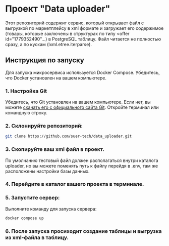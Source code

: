# Проект "Data uploader"

Этот репозиторий содержит сервис, который открывает файл с выгрузкой по маркетплейсу в xml формате и загружает его содержимое (товары, которые заключены в структурах по типу <offer id="1779352490"...) в PostgreSQL таблицу.
Файл читается не полностью сразу, а по кускам (lxml.etree.iterparse).

## Инструкция по запуску
Для запуска микросервиса используется Docker Compose. Убедитесь, что Docker установлен на вашем компьютере.

### 1. Настройка Git

Убедитесь, что Git установлен на вашем компьютере. Если нет, вы можете [скачать его с официального сайта Git](https://git-scm.com/). Откройте терминал или командную строку.

### 2. Склонируйте репозиторий:

```bash
git clone https://github.com/suer-tech/data_uploader.git
```
### 3. Скопируйте ваш xml файл в проект.
По умолчанию тестовый файл должен располагаться внутри каталога uploader, но вы можете поменять путь к файлу перейдя в .env, там же расположены настройки базы данных.

### 4. Перейдите в каталог вашего проекта в терминале.

### 5. Запустите сервер:
Выполните команду для запуска сервера:
```bash
docker compose up
```
### 6. После запуска просиходит создание таблицы и выгрузка из xml-файла в таблицу.
